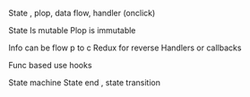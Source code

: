State , plop, data flow, handler (onclick)

State Is mutable
Plop is immutable

Info can be flow p to c
Redux for reverse 
Handlers or callbacks

Func based use hooks

State machine
State end , state transition 

